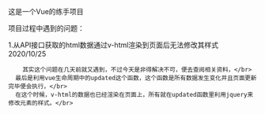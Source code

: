 这是一个Vue的练手项目

项目过程中遇到的问题：

1.从API接口获取的html数据通过v-html渲染到页面后无法修改其样式 2020/10/25
    
        其实这个问题在几天前就又遇到，不过今天是非得解决不可，便去查阅相关资料，</br>
      最后是利用vue生命周期中的updated这个函数，这个函数是所有数据发生变化并且页面更新完毕便会执行，</br>
      在这个时候，v-html的数据也已经渲染在页面上，所有就在updated函数里利用jquery来修改元素的样式。</br>